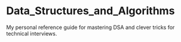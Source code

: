 # Data_Structures_and_Algorithms
My personal reference guide for mastering DSA and clever tricks for technical interviews.
